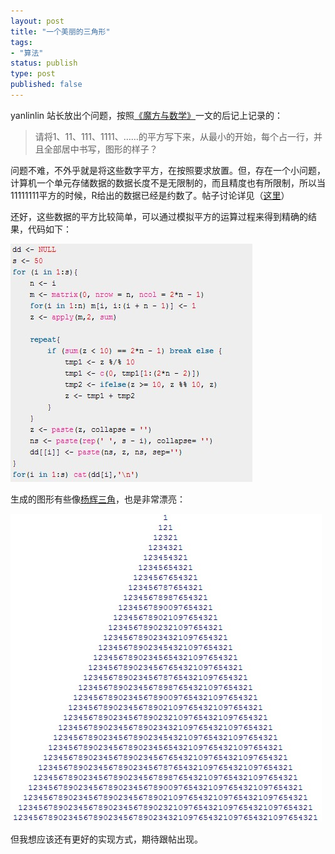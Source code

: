 ```yaml
---
layout: post
title: "一个美丽的三角形"
tags: 
- "算法"
status: publish
type: post
published: false
---
```

yanlinlin 站长放出个问题，按照<a href="http://blog.sciencenet.cn/home.php?mod=space&amp;uid=576779&amp;do=blog&amp;id=456080">《魔方与数学》</a>一文的后记上记录的：


>请将1、11、111、1111、……的平方写下来，从最小的开始，每个占一行，并且全部居中书写，图形的样子？


问题不难，不外乎就是将这些数字平方，在按照要求放置。但，存在一个小问题，计算机一个单元存储数据的数据长度不是无限制的，而且精度也有所限制，所以当11111111平方的时候，R给出的数据已经是约数了。帖子讨论详见（<a href="http://cos.name/cn/topic/104640" target="_blank">这里</a>）

还好，这些数据的平方比较简单，可以通过模拟平方的运算过程来得到精确的结果，代码如下：

![](/upload/pic/code.jpg)

生成的图形有些像<a href="http://zh.wikipedia.org/wiki/%E6%9D%A8%E8%BE%89%E4%B8%89%E8%A7%92%E5%BD%A2" target="_blank">杨辉三角</a>，也是非常漂亮：

![](/upload/pic/111.jpg)


但我想应该还有更好的实现方式，期待跟帖出现。
